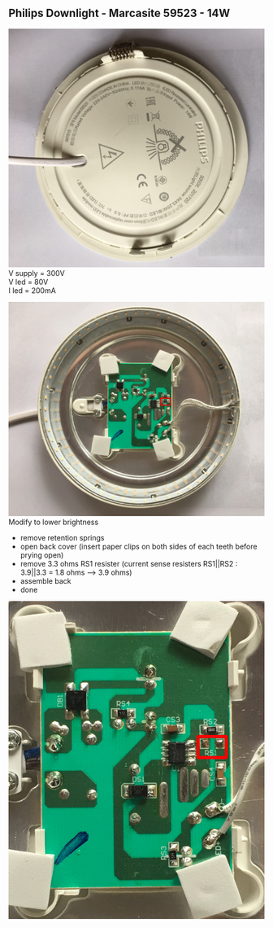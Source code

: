 Philips Downlight - Marcasite 59523 - 14W
---
![back](https://github.com/rern/tips/blob/master/LED_downlight_brightness_mod/back.jpg)
V supply = 300V  
V led = 80V  
I led = 200mA  

![circuit](https://github.com/rern/tips/blob/master/LED_downlight_brightness_mod/board.jpg)
Modify to lower brightness
- remove retention springs
- open back cover (insert paper clips on both sides of each teeth before prying open)
- remove 3.3 ohms RS1 resister (current sense resisters RS1||RS2 : 3.9||3.3 = 1.8 ohms --> 3.9 ohms)
- assemble back
- done

![removed](https://github.com/rern/tips/blob/master/LED_downlight_brightness_mod/removed.jpg)
